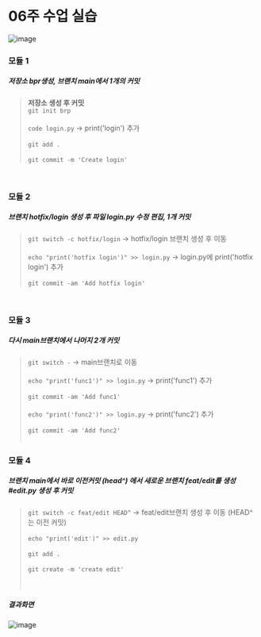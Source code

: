 # 06주 수업 실습


![image](https://user-images.githubusercontent.com/115628899/202843590-2ff06ebd-a3f8-461d-8254-0de218ecffd0.png)
<br>  
### 모듈 1
##### 저장소 bpr생성, 브랜치 main에서 1개의 커밋 
> __저장소 생성 후 커밋__  
> ` git init brp `  
><br>
> ` code login.py `  -> print('login') 추가  
><br>
> ` git add . `  
> <br>
> ` git commit -m 'Create login' `  
<br>  

### 모듈 2
##### 브랜치 hotfix/login 생성 후 파일 login.py 수정 편집, 1개 커밋 
> ` git switch -c hotfix/login `  -> hotfix/login 브랜치 생성 후 이동  
> <br>
> ` echo "print('hotfix login')" >> login.py `  -> login.py에 print('hotfix login') 추가  
> <br>
> ` git commit -am 'Add hotfix login' `  
<br>

### 모듈 3
##### 다시 main브랜치에서 나머지 2개 커밋
> ` git switch - `  -> main브랜치로 이동  
> <br>
> ` echo "print('func1')" >> login.py `  -> print('func1') 추가  
> <br>
> ` git commit -am 'Add func1' `   
> <br>
> ` echo "print('func2')" >> login.py `  -> print('func2') 추가  
> <br>
> `git commit -am 'Add func2' `  
> <br>

### 모듈 4
##### 브랜치 main에서 바로 이전커밋 (head^) 에서 새로운 브랜치 feat/edit를 생성 #edit.py 생성 후 커밋
> ` git switch -c feat/edit HEAD^ `  -> feat/edit브랜치 생성 후 이동 (HEAD^는 이전 커밋)  
> <br>
> ` echo "print('edit')" >> edit.py `  
> <br>
> ` git add . `  
> <br>
> ` git create -m 'create edit' `  
<br><br>

##### 결과화면

![image](https://user-images.githubusercontent.com/115628899/202844246-bfb62ea4-43a8-4387-b0cc-f7776beb9402.png)









